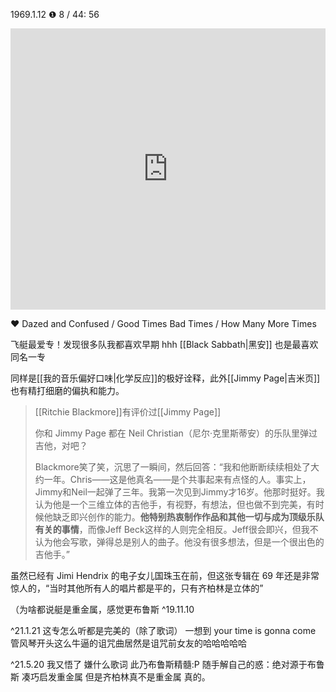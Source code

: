 1969.1.12 ❶ 8 / 44: 56 

<iframe allow="autoplay *; encrypted-media *; fullscreen *; clipboard-write" frameborder="0" height="450" style="width:100%;max-width:660px;overflow:hidden;background:transparent;" sandbox="allow-forms allow-popups allow-same-origin allow-scripts allow-storage-access-by-user-activation allow-top-navigation-by-user-activation" src="https://embed.music.apple.com/hk/album/led-zeppelin-remastered/580708520?l=en"></iframe>

❤️ Dazed and Confused / Good Times Bad Times / How Many More Times

飞艇最爱专！发现很多队我都喜欢早期 hhh [[Black Sabbath|黑安]] 也是最喜欢同名一专

同样是[[我的音乐偏好口味|化学反应]]的极好诠释，此外[[Jimmy Page|吉米页]]也有精打细磨的偏执和能力。

> [[Ritchie Blackmore]]有评价过[[Jimmy Page]]
> 
> 你和 Jimmy Page 都在 Neil Christian（尼尔·克里斯蒂安）的乐队里弹过吉他，对吧？
> 
> Blackmore笑了笑，沉思了一瞬间，然后回答：“我和他断断续续相处了大约一年。Chris——这是他真名——是个共事起来有点怪的人。事实上，Jimmy和Neil一起弹了三年。我第一次见到Jimmy才16岁。他那时挺好。我认为他是一个三维立体的吉他手，有视野，有想法，但也做不到完美，有时候他缺乏即兴创作的能力。**他特别热衷制作作品和其他一切与成为顶级乐队有关的事情**，而像Jeff Beck这样的人则完全相反。Jeff很会即兴，但我不认为他会写歌，弹得总是别人的曲子。他没有很多想法，但是一个很出色的吉他手。”

虽然已经有 Jimi Hendrix 的电子女儿国珠玉在前，但这张专辑在 69 年还是非常惊人的，“当时其他所有人的唱片都是平的，只有齐柏林是立体的”

（为啥都说艇是重金属，感觉更布鲁斯 ^19.11.10 

^21.1.21 这专怎么听都是完美的（除了歌词） 一想到 your time is gonna come 管风琴开头这么牛逼的诅咒曲居然是诅咒前女友的哈哈哈哈哈 

^21.5.20 我又悟了 嫌什么歌词 此乃布鲁斯精髓:P 随手解自己的惑：绝对源于布鲁斯 凑巧启发重金属 但是齐柏林真不是重金属 真的。